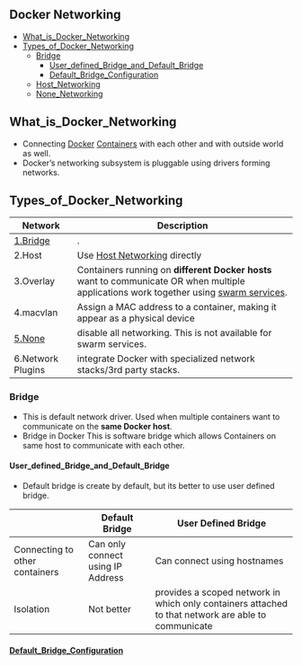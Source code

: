 ## Docker Networking
- [What_is_Docker_Networking](#What_is_Docker_Networking)
- [Types_of_Docker_Networking](#Types_of_Docker_Networks)
  - [Bridge](#Bridge)
    - [User_defined_Bridge_and_Default_Bridge](#User_defined_Bridge_and_Default_Bridge)
    - [Default_Bridge_Configuration](#Default_Bridge_Configuration)
  - [Host_Networking](#Host_Networking)
  - [None_Networking](#None_Networking)


## What_is_Docker_Networking
- Connecting [Docker](../../Docker) [Containers](../../Containers) with each other and with outside world as well.
- Docker’s networking subsystem is pluggable using drivers forming networks.

## Types_of_Docker_Networking

|Network|Description|
|---|---|
|[1.Bridge](Bridge_Network)|.|
|2.Host|Use [Host Networking](Host_Networking) directly|
|3.Overlay|Containers running on **different Docker hosts** want to communicate OR when multiple applications work together using [swarm services]().|
|4.macvlan|Assign a MAC address to a container, making it appear as a physical device|
|[5.None](None_Networking)|disable all networking. This is not available for swarm services.|
|6.Network Plugins|integrate Docker with specialized network stacks/3rd party stacks.|

### Bridge
- This is default network driver. Used when multiple containers want to communicate on the **same Docker host**.
- Bridge in Docker This is software bridge which allows Containers on same host to communicate with each other.

#### User_defined_Bridge_and_Default_Bridge
- Default bridge is create by default, but its better to use user defined bridge.

||Default Bridge|User Defined Bridge|
|---|---|---|
|Connecting to other containers|Can only connect using IP Address|Can connect using hostnames|
|Isolation|Not better|provides a scoped network in which only containers attached to that network are able to communicate|

#### [Default_Bridge_Configuration](Bridge_Networking)
